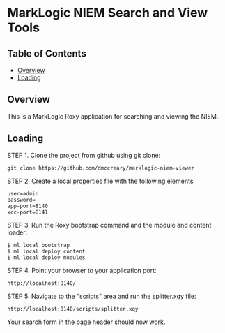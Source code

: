 # MarkLogic NIEM Search and View Tools

## Table of Contents
 - [Overview](#overview)
 - [Loading](#loading)
 
## Overview
This is a MarkLogic Roxy application for searching and viewing the NIEM.

## Loading

STEP 1. Clone the project from github using git clone:

```
git clone https://github.com/dmccreary/marklogic-niem-viewer
```

STEP 2. Create a local.properties file with the following elements

```
user=admin
password=
app-port=8140
xcc-port=8141
```

STEP 3. Run the Roxy bootstrap command and the module and content loader:

```
$ ml local bootstrap
$ ml local deploy content
$ ml local deploy modules
```

STEP 4. Point your browser to your application port:

```
http://localhost:8140/
```

STEP 5. Navigate to the "scripts" area and run the splitter.xqy file:

```
http://localhost:8140/scripts/splitter.xqy
```

Your search form in the page header should now work.

